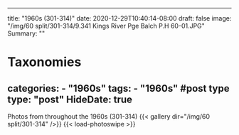 
---
title: "1960s (301-314)"
date: 2020-12-29T10:40:14-08:00
draft: false
image: "/img/60 split/301-314/9.341 Kings River Pge Balch P.H 60-01.JPG"
Summary: ""
#   Taxonomies
categories:
    - "1960s"
tags:
    - "1960s"
#post type
type: "post"
HideDate: true
---

Photos from throughout the 1960s (301-314)
{{< gallery dir="/img/60 split/301-314" />}} {{< load-photoswipe >}}
